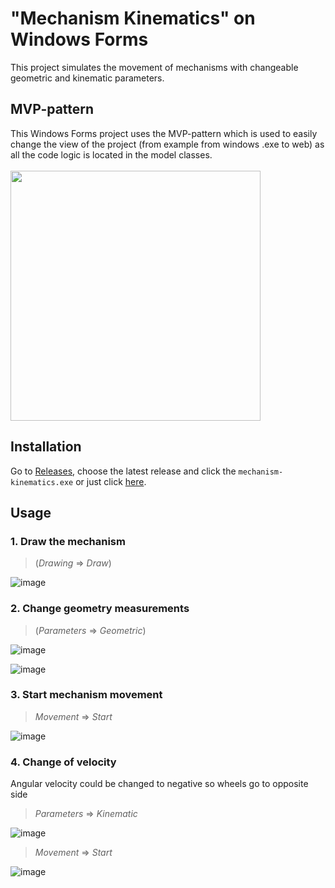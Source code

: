 # "Mechanism Kinematics" on Windows Forms

This project simulates the movement of mechanisms with changeable geometric and kinematic parameters.

## MVP-pattern </br>
This Windows Forms project uses the MVP-pattern which is used to easily change the view of the project (from example from windows .exe to web) as all the
code logic is located in the model classes. </br></br>
<img src="https://user-images.githubusercontent.com/111363234/205174622-c8bfb77d-b85c-4852-bfe1-f865637eaf41.png" width="400" height="400" /> 

## Installation
Go to <a href="https://github.com/andrii-malakhovtsev/mechanism-kinematics-winforms/releases">Releases</a>, choose the latest release and click the `mechanism-kinematics.exe` or
just click <a href="https://github.com/andrii-malakhovtsev/mechanism-kinematics-winforms/releases/download/v1.2/mechanism-kinematics.exe">here</a>.

## Usage </br>
### 1. Draw the mechanism
> (*Drawing* => *Draw*)

![image](https://user-images.githubusercontent.com/111363234/205174928-d9b079ae-e2ce-4ec6-a467-479b42b1aa72.png) </br> 

### 2. Change geometry measurements </br>
> (*Parameters* => *Geometric*)

![image](https://user-images.githubusercontent.com/111363234/205175013-1ca428b7-c4f1-4982-97e1-94d537f72b1d.png)

![image](https://user-images.githubusercontent.com/111363234/205175025-1c732c21-a55f-44dd-b0bd-744a79700617.png)

### 3. Start mechanism movement
> *Movement* => *Start* </br>

![image](https://user-images.githubusercontent.com/111363234/205175082-f4fd22be-22cf-41e8-a7f0-dd8a32754836.png) </br>

### 4. Change of velocity
Angular velocity could be changed to negative so wheels go to opposite side </br>
> *Parameters* => *Kinematic* </br>

![image](https://user-images.githubusercontent.com/111363234/205175698-def916c9-56a3-4fe3-8e32-d940b37e738e.png)

> *Movement* => *Start* </br>

![image](https://user-images.githubusercontent.com/111363234/205175132-2c42a216-7031-4bb0-9681-1195b24fccb9.png)
